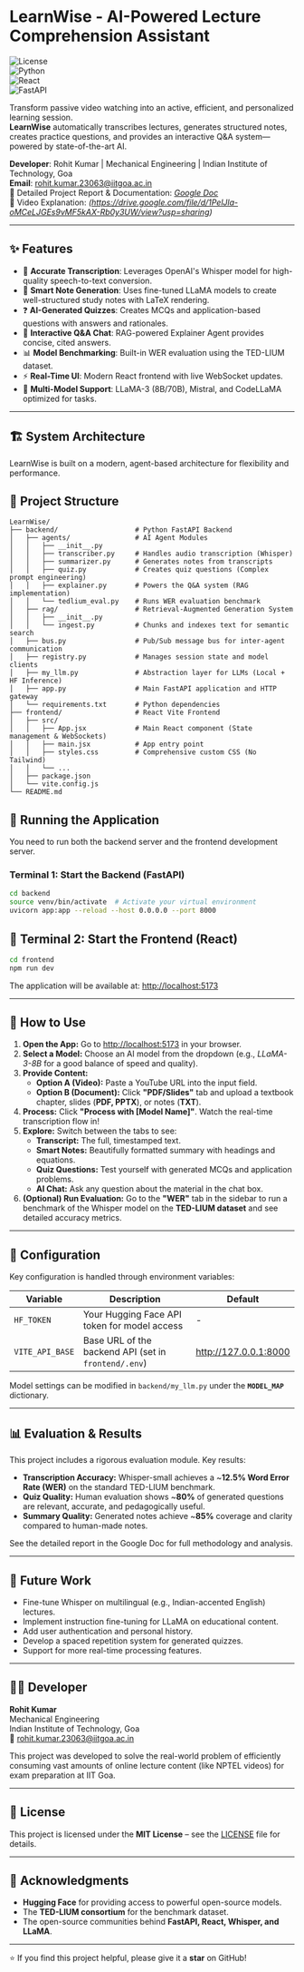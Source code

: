 # LearnWise - AI-Powered Lecture Comprehension Assistant  

![License](https://img.shields.io/badge/License-MIT-blue.svg)  
![Python](https://img.shields.io/badge/Python-3.10%252B-blue)  
![React](https://img.shields.io/badge/React-18.2.0-61dafb)  
![FastAPI](https://img.shields.io/badge/FastAPI-0.104.1-009688)  

Transform passive video watching into an active, efficient, and personalized learning session.  
**LearnWise** automatically transcribes lectures, generates structured notes, creates practice questions, and provides an interactive Q&A system—powered by state-of-the-art AI.  

**Developer**: Rohit Kumar | Mechanical Engineering | Indian Institute of Technology, Goa  
**Email**: rohit.kumar.23063@iitgoa.ac.in  
📖 Detailed Project Report & Documentation: *[Google Doc](https://docs.google.com/document/d/1wPANDyRR1lOeG5iKZDyUX2cuD2XLmIot3WA_NVs6BgY/edit?usp=sharing)*  
🎥 Video Explanation: *(https://drive.google.com/file/d/1PelJla-oMCeLJGEs9vMF5kAX-Rb0y3UW/view?usp=sharing)*  

---

## ✨ Features  

- 🎤 **Accurate Transcription**: Leverages OpenAI's Whisper model for high-quality speech-to-text conversion.  
- 📝 **Smart Note Generation**: Uses fine-tuned LLaMA models to create well-structured study notes with LaTeX rendering.  
- ❓ **AI-Generated Quizzes**: Creates MCQs and application-based questions with answers and rationales.  
- 💬 **Interactive Q&A Chat**: RAG-powered Explainer Agent provides concise, cited answers.  
- 📊 **Model Benchmarking**: Built-in WER evaluation using the TED-LIUM dataset.  
- ⚡ **Real-Time UI**: Modern React frontend with live WebSocket updates.  
- 🤖 **Multi-Model Support**: LLaMA-3 (8B/70B), Mistral, and CodeLLaMA optimized for tasks.  

---

## 🏗️ System Architecture  

LearnWise is built on a modern, agent-based architecture for flexibility and performance.  
<!-- Image will be placed here -->

## 📁 Project Structure  

```text
LearnWise/
├── backend/                   # Python FastAPI Backend
│   ├── agents/                # AI Agent Modules
│   │   ├── __init__.py
│   │   ├── transcriber.py     # Handles audio transcription (Whisper)
│   │   ├── summarizer.py      # Generates notes from transcripts
│   │   ├── quiz.py            # Creates quiz questions (Complex prompt engineering)
│   │   ├── explainer.py       # Powers the Q&A system (RAG implementation)
│   │   └── tedlium_eval.py    # Runs WER evaluation benchmark
│   ├── rag/                   # Retrieval-Augmented Generation System
│   │   ├── __init__.py
│   │   └── ingest.py          # Chunks and indexes text for semantic search
│   ├── bus.py                 # Pub/Sub message bus for inter-agent communication
│   ├── registry.py            # Manages session state and model clients
│   ├── my_llm.py              # Abstraction layer for LLMs (Local + HF Inference)
│   ├── app.py                 # Main FastAPI application and HTTP gateway
│   └── requirements.txt       # Python dependencies
├── frontend/                  # React Vite Frontend
│   ├── src/
│   │   ├── App.jsx            # Main React component (State management & WebSockets)
│   │   ├── main.jsx           # App entry point
│   │   ├── styles.css         # Comprehensive custom CSS (No Tailwind)
│   │   └── ...
│   ├── package.json
│   └── vite.config.js
└── README.md
``` 
## 🚀 Running the Application  

You need to run both the backend server and the frontend development server.  

### Terminal 1: Start the Backend (FastAPI)  
```bash
cd backend
source venv/bin/activate  # Activate your virtual environment
uvicorn app:app --reload --host 0.0.0.0 --port 8000
```
## 🚀 Terminal 2: Start the Frontend (React)

```bash
cd frontend
npm run dev
```
The application will be available at: [http://localhost:5173](http://localhost:5173)

---

## 🎯 How to Use

1. **Open the App:** Go to [http://localhost:5173](http://localhost:5173) in your browser.  
2. **Select a Model:** Choose an AI model from the dropdown (e.g., *LLaMA-3-8B* for a good balance of speed and quality).  
3. **Provide Content:**  
   - **Option A (Video):** Paste a YouTube URL into the input field.  
   - **Option B (Document):** Click **"PDF/Slides"** tab and upload a textbook chapter, slides (**PDF, PPTX**), or notes (**TXT**).  
4. **Process:** Click **"Process with [Model Name]"**. Watch the real-time transcription flow in!  
5. **Explore:** Switch between the tabs to see:  
   - **Transcript:** The full, timestamped text.  
   - **Smart Notes:** Beautifully formatted summary with headings and equations.  
   - **Quiz Questions:** Test yourself with generated MCQs and application problems.  
   - **AI Chat:** Ask any question about the material in the chat box.  
6. **(Optional) Run Evaluation:** Go to the **"WER"** tab in the sidebar to run a benchmark of the Whisper model on the **TED-LIUM dataset** and see detailed accuracy metrics.  

---

## 🔧 Configuration

Key configuration is handled through environment variables:

| Variable       | Description                                      | Default               |
|----------------|--------------------------------------------------|-----------------------|
| `HF_TOKEN`     | Your Hugging Face API token for model access     | -                     |
| `VITE_API_BASE`| Base URL of the backend API (set in `frontend/.env`) | http://127.0.0.1:8000 |

Model settings can be modified in `backend/my_llm.py` under the **`MODEL_MAP`** dictionary.  

---

## 📊 Evaluation & Results

This project includes a rigorous evaluation module. Key results:

- **Transcription Accuracy:** Whisper-small achieves a ~**12.5% Word Error Rate (WER)** on the standard TED-LIUM benchmark.  
- **Quiz Quality:** Human evaluation shows ~**80%** of generated questions are relevant, accurate, and pedagogically useful.  
- **Summary Quality:** Generated notes achieve ~**85%** coverage and clarity compared to human-made notes.  

See the detailed report in the Google Doc for full methodology and analysis.  

---

## 🚧 Future Work

- Fine-tune Whisper on multilingual (e.g., Indian-accented English) lectures.  
- Implement instruction fine-tuning for LLaMA on educational content.  
- Add user authentication and personal history.  
- Develop a spaced repetition system for generated quizzes.  
- Support for more real-time processing features.  

---

## 👨‍💻 Developer

**Rohit Kumar**  
Mechanical Engineering  
Indian Institute of Technology, Goa  
📧 rohit.kumar.23063@iitgoa.ac.in  

This project was developed to solve the real-world problem of efficiently consuming vast amounts of online lecture content (like NPTEL videos) for exam preparation at IIT Goa.  

---

## 📜 License

This project is licensed under the **MIT License** – see the [LICENSE](./LICENSE) file for details.  

---

## 🙏 Acknowledgments

- **Hugging Face** for providing access to powerful open-source models.  
- The **TED-LIUM consortium** for the benchmark dataset.  
- The open-source communities behind **FastAPI, React, Whisper, and LLaMA**.  

---

⭐ If you find this project helpful, please give it a **star** on GitHub!


